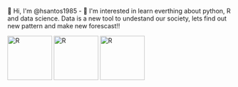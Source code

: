 👋 Hi, I'm @hsantos1985 - 👀 I'm interested in learn everthing about python, R and data science. 
Data is a new tool to undestand our society, lets find out new pattern and make new forescast!!



<img align="center" alt="R" height="100" width="100" src="https://cdn.jsdelivr.net/gh/devicons/devicon/icons/microsoftsqlserver/microsoftsqlserver-plain-wordmark.svg"> <img align="center" alt="R" height="100" width="100" src="https://cdn.jsdelivr.net/gh/devicons/devicon/icons/python/python-original.svg"> <img align="center" alt="R" height="100" width="100" src="https://cdn.jsdelivr.net/gh/devicons/devicon/icons/r/r-original.svg">






















<!---
hsantos1985/hsantos1985 is a ✨ special ✨ repository because its `README.md` (this file) appears on your GitHub profile.
You can click the Preview link to take a look at your changes.
--->

